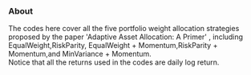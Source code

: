 ### About
The codes here cover all the five portfolio weight allocation strategies proposed by the paper 'Adaptive Asset Allocation: A Primer' , including EqualWeight,RiskParity, EqualWeight + Momentum,RiskParity + Momentum,and MinVariance + Momentum.\
Notice that all the returns used in the codes are daily log return.
